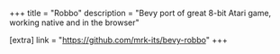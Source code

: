 +++
title = "Robbo"
description = "Bevy port of great 8-bit Atari game, working native and in the browser"

[extra]
link = "https://github.com/mrk-its/bevy-robbo"
+++
